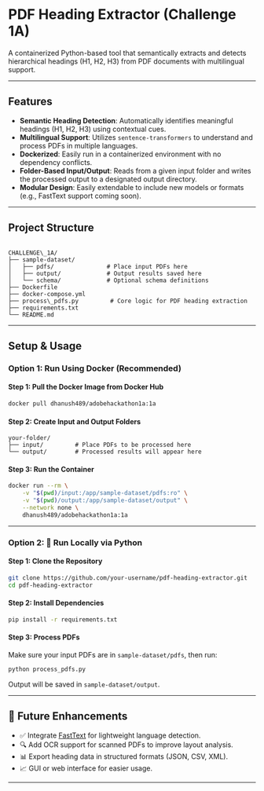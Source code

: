 # PDF Heading Extractor (Challenge 1A)

A containerized Python-based tool that semantically extracts and detects hierarchical headings (H1, H2, H3) from PDF documents with multilingual support.

---

## Features

- **Semantic Heading Detection**: Automatically identifies meaningful headings (H1, H2, H3) using contextual cues.
- **Multilingual Support**: Utilizes `sentence-transformers` to understand and process PDFs in multiple languages.
- **Dockerized**: Easily run in a containerized environment with no dependency conflicts.
- **Folder-Based Input/Output**: Reads from a given input folder and writes the processed output to a designated output directory.
- **Modular Design**: Easily extendable to include new models or formats (e.g., FastText support coming soon).

---

## Project Structure

```

CHALLENGE\_1A/
├── sample-dataset/
│   ├── pdfs/               # Place input PDFs here
│   ├── output/             # Output results saved here
│   └── schema/             # Optional schema definitions
├── Dockerfile
├── docker-compose.yml
├── process\_pdfs.py         # Core logic for PDF heading extraction
├── requirements.txt
└── README.md

````

---

## Setup & Usage

### Option 1: Run Using Docker (Recommended)

#### Step 1: Pull the Docker Image from Docker Hub

```bash
docker pull dhanush489/adobehackathon1a:1a
````

#### Step 2: Create Input and Output Folders

```
your-folder/
├── input/         # Place PDFs to be processed here
└── output/        # Processed results will appear here
```

#### Step 3: Run the Container

```bash
docker run --rm \
    -v "$(pwd)/input:/app/sample-dataset/pdfs:ro" \
    -v "$(pwd)/output:/app/sample-dataset/output" \
    --network none \
    dhanush489/adobehackathon1a:1a
```

---

### Option 2: 🧪 Run Locally via Python

#### Step 1: Clone the Repository

```bash
git clone https://github.com/your-username/pdf-heading-extractor.git
cd pdf-heading-extractor
```

#### Step 2: Install Dependencies

```bash
pip install -r requirements.txt
```

#### Step 3: Process PDFs

Make sure your input PDFs are in `sample-dataset/pdfs`, then run:

```bash
python process_pdfs.py
```

Output will be saved in `sample-dataset/output`.

---

## 🔮 Future Enhancements

* ✅ Integrate [FastText](https://fasttext.cc/) for lightweight language detection.
* 🔍 Add OCR support for scanned PDFs to improve layout analysis.
* 📊 Export heading data in structured formats (JSON, CSV, XML).
* 📈 GUI or web interface for easier usage.

---
